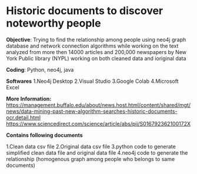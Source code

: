 # Historic documents to discover noteworthy people


**Objective**:
Trying to find the relationship among people using neo4j graph database and network connection algorithms while working on the text analyzed from more then 14000 articles and 200,000 newspapers by New York Public library (NYPL)
working on both cleaned data and ioriginal data

**Coding**:
Python, neo4j, java

**Softwares**
1.Neo4j Desktop
2.Visual Studio
3.Google Colab
4.Microsoft Excel

**More Information:**
https://management.buffalo.edu/about/news.host.html/content/shared/mgt/news/data-mining-past-new-algorithm-searches-historic-documents-ocr.detail.html
https://www.sciencedirect.com/science/article/abs/pii/S016792362100172X

**Contains following documents**

1.Clean data csv file
2.Original data csv file
3.python code to generate simplified clean data file and original data file
4.neo4j code to generate the relationship (homogenous graph among people who belongs to same documents)

